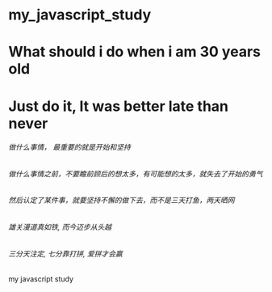 # my_javascript_study
# What should i do when i am 30 years old
# Just do it, It was better late than never 

###### 做什么事情， 最重要的就是开始和坚持
###### 做什么事情之前，不要瞻前顾后的想太多，有可能想的太多，就失去了开始的勇气
###### 然后认定了某件事，就要坚持不懈的做下去，而不是三天打鱼，两天晒网

######  雄关漫道真如铁, 而今迈步从头越 

###### 三分天注定, 七分靠打拼, 爱拼才会赢

my javascript study 
